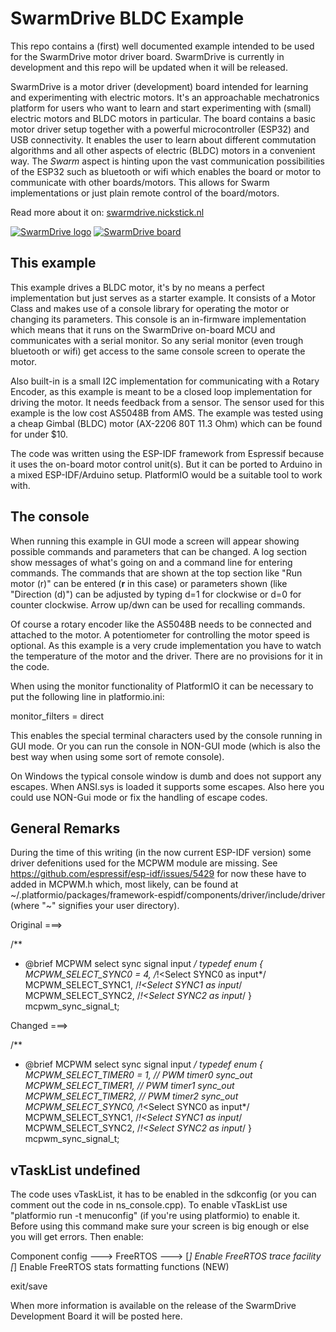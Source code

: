 SwarmDrive BLDC Example
=======================

This repo contains a (first) well documented example intended to be used for the SwarmDrive motor driver board. SwarmDrive is currently in development and this repo will be updated when it will be released.

SwarmDrive is a motor driver (development) board intended for learning and experimenting with electric motors. It's an approachable mechatronics platform for users who want to learn and start experimenting with (small) electric motors and BLDC motors in particular. The board contains a basic motor driver setup together with a powerful microcontroller (ESP32) and USB connectivity. It enables the user to learn about different commutation algorithms and all other aspects of electric (BLDC) motors in a convenient way. The _Swarm_ aspect is hinting upon the vast communication possibilities of the ESP32 such as bluetooth or wifi which enables the board or motor to communicate with other boards/motors. This allows for Swarm implementations or just plain remote control of the board/motors.

Read more about it on: [swarmdrive.nickstick.nl](https://swarmdrive.nickstick.nl)

[![SwarmDrive logo](https://swarmdrive.nickstick.nl/assets/img/swarmdrive_logo_blue.png)](https://swarmdrive.nickstick.nl)
[![SwarmDrive board](https://swarmdrive.nickstick.nl/assets/img/swarmdrive_image.png)](https://swarmdrive.nickstick.nl)

This example
------------

This example drives a BLDC motor, it's by no means a perfect implementation but just serves as a starter example. It consists of a Motor Class and makes use of a console library for operating the motor or changing its parameters. This console is an in-firmware implementation which means that it runs on the SwarmDrive on-board MCU and communicates with a serial monitor. So any serial monitor (even trough bluetooth or wifi) get access to the same console screen to operate the motor.

Also built-in is a small I2C implementation for communicating with a Rotary Encoder, as this example is meant to be a closed loop implementation for driving the motor. It needs feedback from a sensor. The sensor used for this example is the low cost AS5048B from AMS. The example was tested using a cheap Gimbal (BLDC) motor (AX-2206 80T 11.3 Ohm) which can be found for under $10.

The code was written using the ESP-IDF framework from Espressif because it uses the on-board motor control unit(s). But it can be ported to Arduino in a mixed ESP-IDF/Arduino setup. PlatformIO would be a suitable tool to work with.

The console
-----------

When running this example in GUI mode a screen will appear showing possible commands and parameters that can be changed. A log section show messages of what's going on and a command line for entering commands. The commands that are shown at the top section like "Run motor (r)" can be entered (**r** in this case) or parameters shown (like "Direction (d)") can be adjusted by typing d=1 for clockwise or d=0 for counter clockwise. Arrow up/dwn can be used for recalling commands.

Of course a rotary encoder like the AS5048B needs to be connected and attached to the motor. A potentiometer for controlling the motor speed is optional. As this example is a very crude implementation you have to watch the temperature of the motor and the driver. There are no provisions for it in the code.

When using the monitor functionality of PlatformIO it can be necessary to put the following line in platformio.ini:

monitor_filters = direct

This enables the special terminal characters used by the console running in GUI mode. Or you can run the console in NON-GUI mode (which is also the best way when using some sort of remote console).

On Windows the typical console window is dumb and does not support any escapes. When ANSI.sys is loaded it supports some escapes. Also here you could use NON-Gui mode or fix the handling of escape codes.

General Remarks
---------------

During the time of this writing (in the now current ESP-IDF version) some driver defenitions used for the MCPWM module are missing. See https://github.com/espressif/esp-idf/issues/5429 for now these have to added in MCPWM.h which, most likely, can be found at ~/.platformio/packages/framework-espidf/components/driver/include/driver (where "~" signifies your user directory).

Original ===>

/**
 * @brief MCPWM select sync signal input
 */
typedef enum {
    MCPWM_SELECT_SYNC0 = 4,  /*!<Select SYNC0 as input*/
    MCPWM_SELECT_SYNC1,      /*!<Select SYNC1 as input*/
    MCPWM_SELECT_SYNC2,      /*!<Select SYNC2 as input*/
} mcpwm_sync_signal_t;

Changed ===>

/**
 * @brief MCPWM select sync signal input
 */
typedef enum {
    MCPWM_SELECT_TIMER0 = 1, // PWM timer0 sync_out
    MCPWM_SELECT_TIMER1,     // PWM timer1 sync_out
    MCPWM_SELECT_TIMER2,     // PWM timer2 sync_out
    MCPWM_SELECT_SYNC0,      /*!<Select SYNC0 as input*/
    MCPWM_SELECT_SYNC1,      /*!<Select SYNC1 as input*/
    MCPWM_SELECT_SYNC2,      /*!<Select SYNC2 as input*/
} mcpwm_sync_signal_t;


vTaskList undefined
-------------------

The code uses vTaskList, it has to be enabled in the sdkconfig (or you can comment out the code in ns_console.cpp). To enable
vTaskList use "platformio run -t menuconfig" (if you're using platformio) to enable it. Before using this command
make sure your screen is big enough or else you will get errors. Then enable:

Component config --->
FreeRTOS --->
[*] Enable FreeRTOS trace facility
[*]   Enable FreeRTOS stats formatting functions (NEW)

exit/save


When more information is available on the release of the SwarmDrive Development Board it will be posted here.




